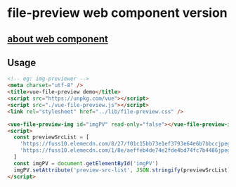 # file-preview web component version

## [about web component](https://developer.mozilla.org/zh-CN/docs/Web/Web_Components)

## Usage

```html
<!-- eg: img-previewer -->
<meta charset="utf-8" />
<title>vue-file-preview demo</title>
<script src="https://unpkg.com/vue"></script>
<script src="./vue-file-preview.js"></script>
<link rel="stylesheet" href="../lib/file-preview.css" />

<vue-file-preview-img id="imgPV" read-only="false"></vue-file-preview-img>
<script>
  const previewSrcList = [
    'https://fuss10.elemecdn.com/8/27/f01c15bb73e1ef3793e64e6b7bbccjpeg.jpeg',
    'https://fuss10.elemecdn.com/1/8e/aeffeb4de74e2fde4bd74fc7b4486jpeg.jpeg'
  ]
  const imgPV = document.getElementById('imgPV')
  imgPV.setAttribute('preview-src-list', JSON.stringify(previewSrcList))
</script>
```
